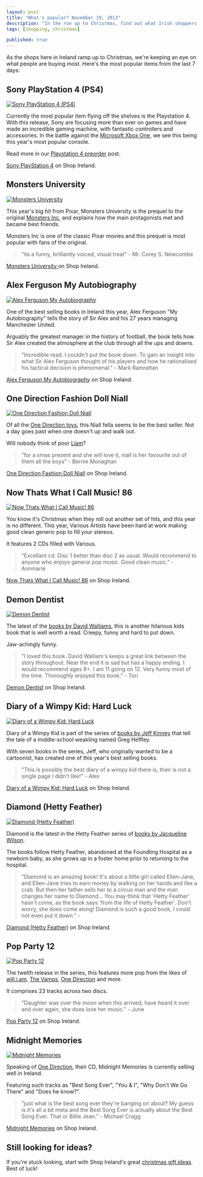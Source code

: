 ```yaml
---
layout: post
title: "What's popular? November 19, 2013"
description: "In the run up to Christmas, find out what Irish shoppers are buying..."
tags: [shopping, christmas]

published: true
---
```


As the shops here in Ireland ramp up to Christmas, we're keeping an eye on what people are buying most. Here's the most popular items from the last 7 days:

## Sony PlayStation 4 (PS4)

<a href="http://www.shopireland.ie/games/B00BE4HOIM/"><img src="http://ecx.images-amazon.com/images/I/41yICqdXaVL._SL160_.jpg" alt="Sony PlayStation 4 (PS4)" class="left"></a>

Currently the most popular item flying off the shelves is the Playstation 4. With this release, Sony are focusing more than ever on games and have made an incredible gaming machine, with fantastic controllers and accessories. In the battle against the [Microsoft Xbox One](http://www.shopireland.ie/games/B00BE4OUBG/), we see this being this year's most popular console.

Read more in our [Playstation 4 preorder](http://blog.shopireland.ie/playstation-4-release-date/) post.

[Sony PlayStation 4](http://www.shopireland.ie/games/B00BE4HOIM/) on Shop Ireland.

## Monsters University

<a href="http://www.shopireland.ie/dvd/B00742SYLY/"><img src="http://ecx.images-amazon.com/images/I/51Fvx5rUtwL._SL160_.jpg" alt="Monsters University" class="left"></a>

This year's big hit from Pixar, Monsters University is the prequel to the original [Monsters Inc](http://www.shopireland.ie/dvd/B000062V9C/), and explains how the main protagonists met and became best friends.

Monsters Inc is one of the classic Pixar movies and this prequel is most popular with fans of the original.

> "its a funny, brilliantly voiced, visual treat" - Mr. Corey S. Newcombe

[Monsters University ](http://www.shopireland.ie/dvd/B00742SYLY/) on Shop Ireland.

## Alex Ferguson My Autobiography

<a href="http://www.shopireland.ie/books/0340919396/"><img src="http://ecx.images-amazon.com/images/I/51-9tiZe6fL._SL160_.jpg" alt="Alex Ferguson My Autobiography" class="left"></a>

One of the best selling books in Ireland this year, Alex Ferguson "My Autobiography" tells the story of Sir Alex and his 27 years managing Manchester United.

Arguably the greatest manager in the history of football, the book tells how Sir Alex created the atmosphere at the club through all the ups and downs.

> "Incredible read. I couldn't put the book down. To gain an insight into what Sir Alex Ferguson thought of his players and how he rationalised his tactical decision is phenomenal." - Mark Ramrattan

[Alex Ferguson My Autobiography](http://www.shopireland.ie/books/0340919396/) on Shop Ireland. 

## One Direction Fashion Doll Niall

<a href="http://www.shopireland.ie/toys/B00C3VTX48/"><img src="http://ecx.images-amazon.com/images/I/31Hpewe4psL._SL160_.jpg" alt="One Direction Fashion Doll Niall" class="left"></a>

Of all the [One Direction toys](http://www.shopireland.ie/toys/search/one%20direction/), this Niall fella seems to be the best seller. Not a day goes past when one doesn't up and walk out.

Will nobody think of poor [Liam](http://www.shopireland.ie/toys/B00C3VTZ4Q/)? 

> "for a xmas present and she will love it, niall is her favourite out of them all the boys" - Bernie Monaghan

[One Direction Fashion Doll Niall](http://www.shopireland.ie/toys/B00C3VTX48/) on Shop Ireland.

## Now Thats What I Call Music! 86

<a href="http://www.shopireland.ie/music/B00F963CTG/"><img src="http://ecx.images-amazon.com/images/I/61oqmBLvdbL._SL160_.jpg" alt="Now Thats What I Call Music! 86" class="left"></a>

You know it's Christmas when they roll out another set of hits, and this year is no different. This year, Various Artists have been hard at work making good clean generic pop to fill your stereos.

It features 2 CDs filled with Various.

> "Excellant cd. Disc 1 better than disc 2 as usual. Would recommend to anyone who enjoys general pop music. Good clean music." - Annmarie

[Now Thats What I Call Music! 86](http://www.shopireland.ie/music/B00F963CTG/) on Shop Ireland.

## Demon Dentist

<a href="http://www.shopireland.ie/books/0007453566/"><img src="http://ecx.images-amazon.com/images/I/5175YMfq4lL._SL160_.jpg" alt="Demon Dentist" class="left"></a>

The latest of the [books by David Walliams](http://www.shopireland.ie/books/search/David+Walliams/), this is another hilarious kids book that is well worth a read. Creepy, funny and hard to put down.

Jaw-achingly funny.

> "I loved this book. David Walliam's keeps a great link between the story throughout. Near the end it is sad but has a happy ending. I would recommend ages 9+. I am 11 going on 12. Very funny most of the time. Thoroughly enjoyed this book." - Tori

[Demon Dentist](http://www.shopireland.ie/books/0007453566/) on Shop Ireland.

## Diary of a Wimpy Kid: Hard Luck

<a href="http://www.shopireland.ie/books/0141350679/"><img src="http://ecx.images-amazon.com/images/I/51jeOdQdf0L._SL160_.jpg" alt="Diary of a Wimpy Kid: Hard Luck" class="left"></a>

Diary of a Wimpy Kid is part of the series of [books by Jeff Kinney](http://www.shopireland.ie/books/search/jeff%20kinney/) that tell the tale of a middle-school weakling named Greg Heffley.

With seven books in the series, Jeff, who originally wanted to be a cartoonist, has created one of this year's best selling books.

> "This is possibly the best diary of a wimpy kid there is, their is not a single page I didn't like!" - Alex

[Diary of a Wimpy Kid: Hard Luck](http://www.shopireland.ie/books/0141350679/) on Shop Ireland.

## Diamond (Hetty Feather)

<a href="http://www.shopireland.ie/books/0857531077/"><img src="http://ecx.images-amazon.com/images/I/61Sq%2BygLfcL._SL160_.jpg" alt="Diamond (Hetty Feather)" class="left"></a>

Diamond is the latest in the Hetty Feather series of [books by Jacqueline Wilson](http://www.shopireland.ie/books/search/Jacqueline+Wilson/).

The books follow Hetty Feather, abandoned at the Foundling Hospital as a newborn baby, as she grows up in a foster home prior to returning to the hospital.

> "Diamond is an amazing book! It's about a little girl called Ellen-Jane, and Ellen-Jane tries to earn money by walking on her hands and like a crab. But then her father sells her to a circus man and the man changes her name to Diamond... You may think that 'Hetty Feather' hasn't come, as the book says 'from the life of Hetty Feather'. Don't worry, she does come along! Diamond is such a good book, I could not even put it down." - 

[Diamond (Hetty Feather)](http://www.shopireland.ie/books/0857531077/) on Shop Ireland.

## Pop Party 12

<a href="http://www.shopireland.ie/music/B00EMGUU7G/"><img src="http://ecx.images-amazon.com/images/I/61uUIxoarOL._SL160_.jpg" alt="Pop Party 12" class="left"></a>

The twelth release in the series, this features more pop from the likes of [will.i.am](http://www.shopireland.ie/music/search/will.i.am), [The Vamps](http://www.shopireland.ie/music/search/the%20vamps/), [One Direction](http://www.shopireland.ie/music/search/one%20direction/) and more.

It comprises 23 tracks across two discs.

> "Daughter was over the moon when this arrived, have heard it over and over again, she does love her music." - June

[Pop Party 12](http://www.shopireland.ie/music/B00EMGUU7G/) on Shop Ireland.

## Midnight Memories

<a href="http://www.shopireland.ie/music/B00F0N61AU/"><img src="http://ecx.images-amazon.com/images/I/61Hix1WN6KL._SL160_.jpg" alt="Midnight Memories" class="left"></a>

Speaking of [One Direction](http://www.shopireland.ie/music/search/one%20direction/), their CD, Midnight Memories is currently selling well in Ireland.

Featuring such tracks as "Best Song Ever", "You & I", "Why Don't We Go There" and "Does he know?".

> "just what is the best song ever they're banging on about? My guess is it's all a bit meta and the Best Song Ever is actually about the Best Song Ever. That or Billie Jean." - Michael Cragg

[Midnight Memories](http://www.shopireland.ie/music/B00F0N61AU/) on Shop Ireland.

## Still looking for ideas?

If you're stuck looking, start with Shop Ireland's great [christmas gift ideas](http://www.shopireland.ie/giftideas/). Best of luck!

 